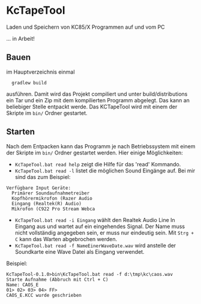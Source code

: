 # KcTapeTool
Laden und Speichern von KC85/X Programmen auf und vom PC

... in Arbeit!

## Bauen

im Hauptverzeichnis einmal 

```
  gradlew build
```

ausführen. Damit wird das Projekt compiliert und unter build/distributions ein Tar und ein Zip mit dem kompilierten Programm abgelegt. Das kann an 
beliebiger Stelle entpackt werde. Das KCTapeTool wird mit einem der Skripte im `bin/` Ordner gestartet.

## Starten

Nach dem Entpacken kann das Programm je nach Betriebssystem mit einem der Skripte im `bin/` Ordner gestartet werden. Hier einige Möglichkeiten:

- `KcTapeTool.bat read help` zeigt die Hilfe für das 'read' Kommando.
- `KcTapeTool.bat read -l` listet die möglichen Sound Eingänge auf. Bei mir sind das zum Beispiel:

```
Verfügbare Input Geräte:
  Primärer Soundaufnahmetreiber
  Kopfhörermikrofon (Razer Audio
  Eingang (Realtek(R) Audio)
  Mikrofon (C922 Pro Stream Webca
```

- `KcTapeTool.bat read -i Eingang`  wählt den Realtek Audio Line In Eingang aus und wartet auf ein eingehendes Signal. Der Name muss nicht 
vollständig angegeben sein, er muss nur eindeutig sein. Mit `Strg + C` kann das Warten abgebrochen werden.
- `KcTapeTool.bat read -f NameEinerWaveDate.wav` wird anstelle der Soundkarte eine Wave Datei als Eingang verwendet.

Beispiel:

```
KcTapeTool-0.1.0>bin\KcTapeTool.bat read -f d:\tmp\kc\caos.wav
Starte Aufnahme (Abbruch mit Ctrl + C)
Name: CAOS_E
01> 02> 03> 04> FF>
CAOS_E.KCC wurde geschrieben
```